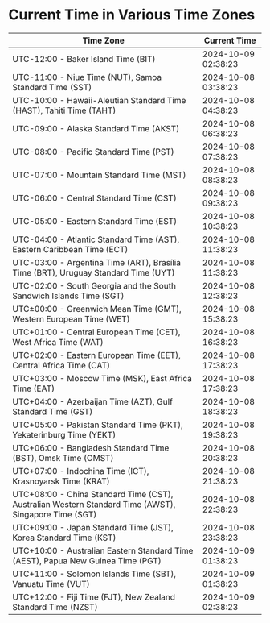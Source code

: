 # Current Time in Various Time Zones

| Time Zone | Current Time |
|-----------|--------------|
| UTC-12:00 - Baker Island Time (BIT) | 2024-10-09 02:38:23 |
| UTC-11:00 - Niue Time (NUT), Samoa Standard Time (SST) | 2024-10-08 03:38:23 |
| UTC-10:00 - Hawaii-Aleutian Standard Time (HAST), Tahiti Time (TAHT) | 2024-10-08 04:38:23 |
| UTC-09:00 - Alaska Standard Time (AKST) | 2024-10-08 06:38:23 |
| UTC-08:00 - Pacific Standard Time (PST) | 2024-10-08 07:38:23 |
| UTC-07:00 - Mountain Standard Time (MST) | 2024-10-08 08:38:23 |
| UTC-06:00 - Central Standard Time (CST) | 2024-10-08 09:38:23 |
| UTC-05:00 - Eastern Standard Time (EST) | 2024-10-08 10:38:23 |
| UTC-04:00 - Atlantic Standard Time (AST), Eastern Caribbean Time (ECT) | 2024-10-08 11:38:23 |
| UTC-03:00 - Argentina Time (ART), Brasília Time (BRT), Uruguay Standard Time (UYT) | 2024-10-08 11:38:23 |
| UTC-02:00 - South Georgia and the South Sandwich Islands Time (SGT) | 2024-10-08 12:38:23 |
| UTC±00:00 - Greenwich Mean Time (GMT), Western European Time (WET) | 2024-10-08 15:38:23 |
| UTC+01:00 - Central European Time (CET), West Africa Time (WAT) | 2024-10-08 16:38:23 |
| UTC+02:00 - Eastern European Time (EET), Central Africa Time (CAT) | 2024-10-08 17:38:23 |
| UTC+03:00 - Moscow Time (MSK), East Africa Time (EAT) | 2024-10-08 17:38:23 |
| UTC+04:00 - Azerbaijan Time (AZT), Gulf Standard Time (GST) | 2024-10-08 18:38:23 |
| UTC+05:00 - Pakistan Standard Time (PKT), Yekaterinburg Time (YEKT) | 2024-10-08 19:38:23 |
| UTC+06:00 - Bangladesh Standard Time (BST), Omsk Time (OMST) | 2024-10-08 20:38:23 |
| UTC+07:00 - Indochina Time (ICT), Krasnoyarsk Time (KRAT) | 2024-10-08 21:38:23 |
| UTC+08:00 - China Standard Time (CST), Australian Western Standard Time (AWST), Singapore Time (SGT) | 2024-10-08 22:38:23 |
| UTC+09:00 - Japan Standard Time (JST), Korea Standard Time (KST) | 2024-10-08 23:38:23 |
| UTC+10:00 - Australian Eastern Standard Time (AEST), Papua New Guinea Time (PGT) | 2024-10-09 01:38:23 |
| UTC+11:00 - Solomon Islands Time (SBT), Vanuatu Time (VUT) | 2024-10-09 01:38:23 |
| UTC+12:00 - Fiji Time (FJT), New Zealand Standard Time (NZST) | 2024-10-09 02:38:23 |
